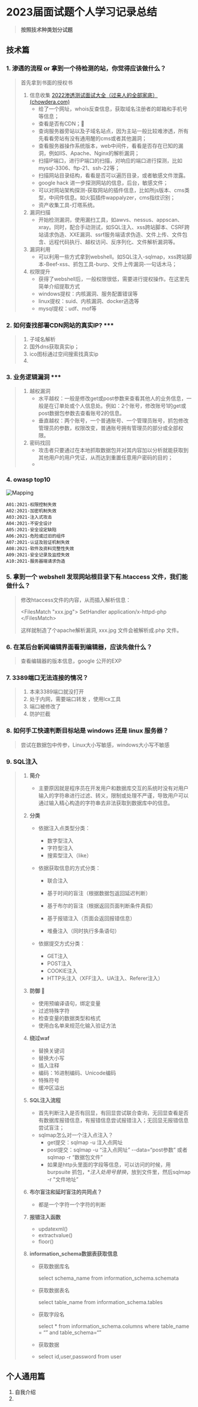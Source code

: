 # 2023届面试题个人学习记录总结

> **按照技术种类划分试题**

## 技术篇

### 1. 渗透的流程 or 拿到一个待检测的站，你觉得应该做什么？

> 首先拿到书面的授权书
>
> 1. 信息收集 [2022渗透测试面试大全（过来人的全部家底） (chowdera.com)](https://chowdera.com/2022/122/202205022132180805.html#渗透测试流程)
>    + 给了一个网址，whois反查信息，获取域名注册者的邮箱和手机号等信息；
>    + 查看是否有CDN；🚩
>    + 查询服务器旁站以及子域名站点，因为主站一般比较难渗透，所有先看看旁站有没有通用醒的cms或者其他漏洞；
>    + 查看服务器操作系统版本，web中间件，看看是否存在已知的漏洞，例如IIS、Apache、Nginx的解析漏洞；
>    + 扫描IP端口，进行IP端口的扫描，对响应的端口进行探测，比如mysql-3306、ftp-21、ssh-22等；
>    + 扫描网站目录结构，看看是否可以遍历目录，或者敏感文件泄露。
>    + google hack 进一步探测网站的信息，后台，敏感文件；
>    + 可以对网站架构探测-获取网站的插件信息，比如所js版本、cms类型，中间件信息。如火狐插件wappalyzer，cms指纹识别；
>    + 资产收集工具-灯塔系统。
> 2. 漏洞扫描
>    + 开始检测漏洞，使用漏扫工具，如awvs、nessus、appscan、xray。同时，配合手动测试，如SQL注入、xss跨站脚本、CSRF跨站请求伪造、XXE漏洞、ssrf服务端请求伪造、文件上传、文件包含、远程代码执行、越权访问、反序列化、文件解析漏洞等。
> 3. 漏洞利用
>    + 可以利用一些方式拿到webshell。如SQL注入-sqlmap，xss跨站脚本-Beef-xss、抓包工具-burp、文件上传漏洞-一句话木马；
> 4. 权限提升
>    + 获得了webshell后，一般权限很低，需要进行提权操作。在这里先简单介绍提取方式
>    + windows提权：内核漏洞、服务配置错误等
>    + linux提权：suid、内核漏洞、docker逃逸等
>    + mysql提权：udf、mof等

### 2. 如何查找部署CDN网站的真实IP?    ***

> 1. 子域名解析
> 2. 国外dns获取真实ip；
> 3. ico图标通过空间搜索找真实ip
> 4. 

### 3. 业务逻辑漏洞  ***

> 1. 越权漏洞
>    + 水平越权：一般是修改get或post参数来查看其他人的业务信息，一般是在订单处或个人信息处。例如：2个账号，修改账号1的get或post数据包参数去查看账号2的信息。
>    + 垂直越权：两个账号，一个普通账号、一个管理员账号，抓包修改管理员的参数，权限改变，普通账号拥有管理员的部分或全部权限。
> 2. 密码找回
>    + 攻击者只要通过在本地抓取数据包并对其内容加以分析就能获取到其他用户的用户凭证，从而达到重置任意用户密码的目的；
>    + 

### 4. owasp top10

![Mapping](E:\md笔记资料\2023届面试题个人总结.assets\mapping.png)

~~~
A01:2021-权限控制失效
A02:2021-加密机制失效
A03:2021-注入式攻击
A04:2021-不安全设计 
A05:2021-安全设定缺陷
A06:2021-危险或过旧的组件 
A07:2021-认证及验证机制失效
A08:2021-软件及资料完整性失效 
A09:2021-安全记录及监控失效 
A10:2021-服务器端请求伪造 
~~~

### 5. 拿到一个 webshell 发现网站根目录下有.htaccess 文件，我们能做什么？

> 修改htaccess文件的内容，从而插入解析信息：
>
> <FilesMatch "xxx.jpg"> SetHandler application/x-httpd-php  \</FilesMatch>
> 
> 这样就制造了个apache解析漏洞, xxx.jpg 文件会被解析成.php 文件。

### 6. 在某后台新闻编辑界面看到编辑器，应该先做什么？

> 查看编辑器的版本信息，google 公开的EXP

### 7. 3389端口无法连接的情况？

> 1. 本来3389端口就没打开
> 2. 处于内网，需要端口转发 ，使用lcx工具
> 3. 端口被修改了
> 4. 防护拦截

### 8. 如何手工快速判断目标站是 windows 还是 linux 服务器？

> 尝试在数据包中传参，Linux大小写敏感，windows大小写不敏感

### 9. SQL注入

> 1. **简介**
>
>    + 主要原因就是程序员在开发用户和数据库交互的系统时没有对用户输入的字符串进行过滤、转义，限制或处理不严谨，导致用户可以通过输入精心构造的字符串去非法获取到数据库中的信息。
>
> 2. **分类**
>
>    + 依据注入点类型分类：
>
>      + 数字型注入
>      + 字符型注入
>      + 搜索型注入（like）
>
>    + 依据获取信息的方式分类：
>
>      + 联合注入
>
>      + 基于时间的盲注（根据数据包返回延迟判断）
>
>      + 基于布尔的盲注（根据返回页面判断条件真假）
>
>      + 基于报错注入（页面会返回报错信息）
>
>      + 堆叠注入（同时执行多条语句）
>
>    + 依据提交方式分类：
>
>      + GET注入
>      + POST注入
>      + COOKIE注入
>      + HTTP头注入（XFF注入、UA注入、Referer注入）
>
> 3. **防御 :triangular_flag_on_post:**
>
>    + 使用预编译语句，绑定变量
>    + 过滤特殊字符
>    + 检查变量的数据类型和格式
>    + 使用白名单来规范化输入验证方法
>
> 4. **绕过waf**
>
>    + 替换关键词
>    + 替换大小写
>    + 插入注释
>    + 编码：16进制编码、Unicode编码
>    + 特殊符号
>    + 缓冲区溢出
>
> 5. **SQL注入流程**
>
>    + 首先判断注入是否有回显，有回显尝试联合查询，无回显查看是否有数据库报错信息，有报错信息尝试报错注入；无回显无报错信息尝试盲注；
>    + sqlmap怎么对一个注入点注入？
>      + get提交：sqlmap -u 注入点网址
>      + post提交：sqlmap -u “注入点网址” --data=“post参数” 或者 sqlmap -r “数据包文件”
>      + 如果是http头里面的字段等信息，可以访问的时候，⽤ burpsuite 抓包，**注⼊处⽤*号替换**，放到⽂件⾥，然后sqlmap -r "⽂件地址”
>
> 6. **布尔盲注和延时盲注的共同点？**
>
>    + 都是一个字符一个字符的判断
>
> 7. **报错注入函数**
>
>    + updatexml()
>    + extractvalue()
>    + floor()
>
> 8. **information_schema数据表获取信息**
>
>    + 获取数据库名
>
>      select schema_name from information_schema.schemata
>
>    + 获取数据表名
>
>      select table_name from information_schema.tables
>
>    + 获取字段名
>
>      select * from information_schema.columns where table_name = “” and table_schema=“”
>
>    + 获取数据
>
>    + select id,user,password from user







## 个人通用篇

1. 自我介绍
2. 